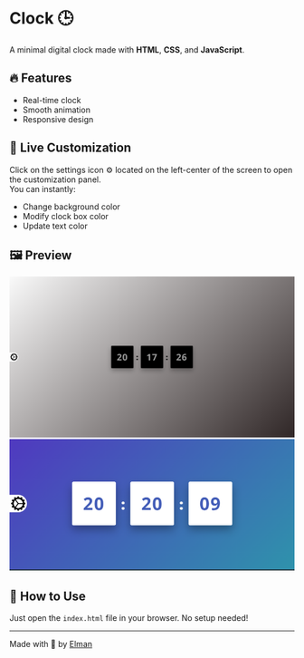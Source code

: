 # Clock 🕒

A minimal digital clock made with **HTML**, **CSS**, and **JavaScript**.

## 🔥 Features

- Real-time clock
- Smooth animation
- Responsive design

## 🎨 Live Customization

Click on the settings icon ⚙️ located on the left-center of the screen to open the customization panel.  
You can instantly:

- Change background color  
- Modify clock box color  
- Update text color
  
## 🖼️ Preview

![Screenshot](./Clock/preview.png)
![Mobile View](./Clock/preview2.png)


## 🚀 How to Use

Just open the `index.html` file in your browser. No setup needed!

---

Made with 💙 by [Elman](https://github.com/Elman13)
